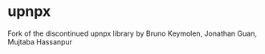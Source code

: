 upnpx
=====

Fork of the discontinued upnpx library by Bruno Keymolen, Jonathan Guan, Mujtaba Hassanpur
